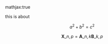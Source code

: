 mathjax:true

this is about

$$a^2 + b^2 = c^2$$

$$ \mathbf{X}\_{n,p} = \mathbf{A}\_{n,k} \mathbf{B}\_{k,p} $$
